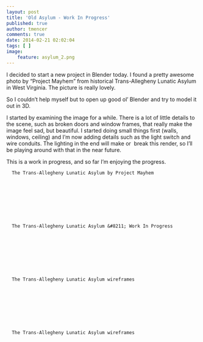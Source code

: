```yaml
---
layout: post
title: 'Old Asylum - Work In Progress'
published: true
author: tmencer
comments: true
date: 2014-02-21 02:02:04
tags: [ ]
image:
    feature: asylum_2.png
---
```

I decided to start a new project in Blender today. I found a pretty awesome photo by &#8220;Project Mayhem&#8221; from historical Trans-Allegheny Lunatic Asylum in West Virginia. The picture is really lovely.

So I couldn&#8217;t help myself but to open up good ol&#8217; Blender and try to model it out in 3D.

I started by examining the image for a while. There is a lot of little details to the scene, such as broken doors and window frames, that really make the image feel sad, but beautiful. I started doing small things first (walls, windows, ceiling) and I&#8217;m now adding details such as the light switch and wire conduits. The lighting in the end will make or  break this render, so I&#8217;ll be playing around with that in the near future.

This is a work in progress, and so far I&#8217;m enjoying the progress.








      The Trans-Allegheny Lunatic Asylum by Project Mayhem









      The Trans-Allegheny Lunatic Asylum &#8211; Work In Progress









      The Trans-Allegheny Lunatic Asylum wireframes









      The Trans-Allegheny Lunatic Asylum wireframes
